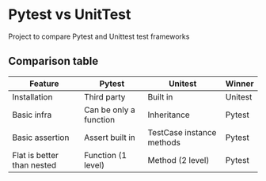 # Pytest vs UnitTest
Project to compare Pytest and Unittest test frameworks

## Comparison table

| Feature | Pytest | Unitest | Winner |
| --- | --- | --- | --- |
| Installation | Third party | Built in | Unitest |
| Basic infra | Can be only a function | Inheritance | Pytest |
| Basic assertion | Assert built in | TestCase instance methods| Pytest |
| Flat is better than nested | Function (1 level) | Method (2 level) | Pytest |
